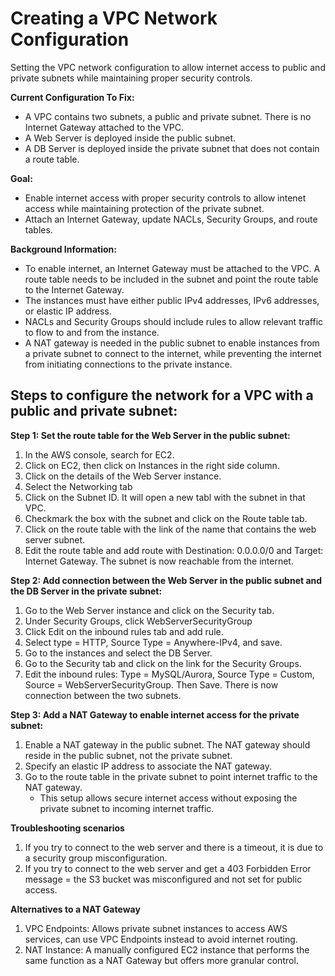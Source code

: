 # Creating a VPC Network Configuration
Setting the VPC network configuration to allow internet access to public and private subnets while maintaining proper security controls.

**Current Configuration To Fix:**
- A VPC contains two subnets, a public and private subnet. There is no Internet Gateway attached to the VPC. 
- A Web Server is deployed inside the public subnet. 
- A DB Server is deployed inside the private subnet that does not contain a route table. 

**Goal:**
- Enable internet access with proper security controls to allow intenet access while maintaining protection of the private subnet.
- Attach an Internet Gateway, update NACLs, Security Groups, and route tables.

**Background Information:**
- To enable internet, an Internet Gateway must be attached to the VPC. A route table needs to be included in the subnet and point the route table to the Internet Gateway.
- The instances must have either public IPv4 addresses, IPv6 addresses, or elastic IP address.
- NACLs and Security Groups should include rules to allow relevant traffic to flow to and from the instance.
- A NAT gateway is needed in the public subnet to enable instances from a private subnet to connect to the internet, while preventing the internet from initiating connections to the private instance. 

## Steps to configure the network for a VPC with a public and private subnet:

**Step 1: Set the route table for the Web Server in the public subnet:**
1. In the AWS console, search for EC2.
2. Click on EC2, then click on Instances in the right side column.
3. Click on the details of the Web Server instance.
4. Select the Networking tab
5. Click on the Subnet ID. It will open a new tabl with the subnet in that VPC.
6. Checkmark the box with the subnet and click on the Route table tab.
7. Click on the route table with the link of the name that contains the web server subnet.
8. Edit the route table and add route with Destination: 0.0.0.0/0 and Target: Internet Gateway.
The subnet is now reachable from the internet.

**Step 2: Add connection between the Web Server in the public subnet and the DB Server in the private subnet:**
1. Go to the Web Server instance and click on the Security tab.
2. Under Security Groups, click WebServerSecurityGroup
3. Click Edit on the inbound rules tab and add rule.
4. Select type = HTTP, Source Type = Anywhere-IPv4, and save.
5. Go to the instances and select the DB Server.
6. Go to the Security tab and click on the link for the Security Groups.
7. Edit the inbound rules: Type = MySQL/Aurora, Source Type = Custom, Source = WebServerSecurityGroup. Then Save.
There is now connection between the two subnets.

**Step 3: Add a NAT Gateway to enable internet access for the private subnet:**
1. Enable a NAT gateway in the public subnet. The NAT gateway should reside in the public subnet, not the private subnet.
2. Specify an elastic IP address to associate the NAT gateway.
3. Go to the route table in the private subnet to point internet traffic to the NAT gateway.
   - This setup allows secure internet access without exposing the private subnet to incoming internet traffic. 

**Troubleshooting scenarios**
1. If you try to connect to the web server and there is a timeout, it is due to a security group misconfiguration.
2. If you try to connect to the web server and get a 403 Forbidden Error message = the S3 bucket was misconfigured and not set for public access.

**Alternatives to a NAT Gateway**
1. VPC Endpoints: Allows private subnet instances to access AWS services, can use VPC Endpoints instead to avoid internet routing.
2. NAT Instance: A manually configured EC2 instance that performs the same function as a NAT Gateway but offers more granular control. 
